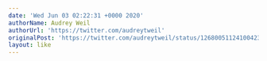 ```yaml
---
date: 'Wed Jun 03 02:22:31 +0000 2020'
authorName: Audrey Weil
authorUrl: 'https://twitter.com/audreytweil'
originalPost: 'https://twitter.com/audreytweil/status/1268005112410042368'
layout: like
---
```

